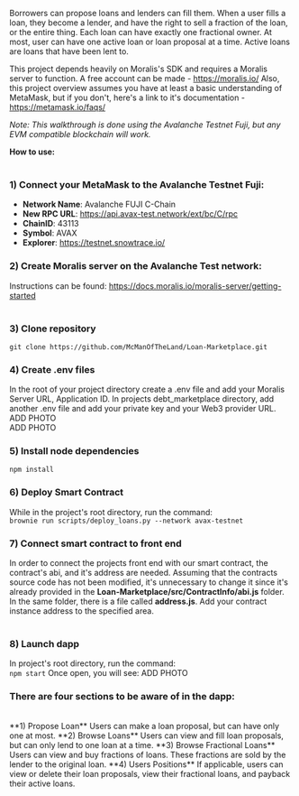 Borrowers can propose loans and lenders can fill them. When a user fills a loan, they become a lender, and have the right to sell a fraction of the loan, or the entire thing. Each loan can have exactly one fractional owner. At most, user can have one active loan or loan proposal at a time. Active loans are loans that have been lent to.  

This project depends heavily on Moralis's SDK and requires a Moralis server to function. A free account can be made -  https://moralis.io/
Also, this project overview assumes you have at least a basic understanding of MetaMask, but if you don't, here's a link to it's documentation - https://metamask.io/faqs/

*Note: 
This walkthrough is done using the Avalanche Testnet Fuji, but any EVM compatible blockchain will work.*

**How to use:**<br>
<br>
### 1) Connect your MetaMask to the Avalanche Testnet Fuji: <br>
-   **Network Name**: Avalanche FUJI C-Chain<br>
-   **New RPC URL**:  https://api.avax-test.network/ext/bc/C/rpc <br>
-   **ChainID**:  43113<br>
-   **Symbol**:  AVAX<br>
-   **Explorer**:  https://testnet.snowtrace.io/ <br>

### 2) Create Moralis server on the Avalanche Test network:  <br>
Instructions can be found: https://docs.moralis.io/moralis-server/getting-started <br>
<br>
### 3) Clone repository <br>
``
    git clone https://github.com/McManOfTheLand/Loan-Marketplace.git
``
<br>
### 4) Create .env files <br>
In the root of your project directory create a .env file and add your Moralis Server URL, Application ID. In projects debt_marketplace directory, add another .env file and add your private key and your Web3 provider URL.
ADD PHOTO
<br>
ADD PHOTO
<br>
### 5) Install node dependencies <br>
``
    npm install
``
<br>
 ### 6)  Deploy Smart Contract <br>
 While in the project's root directory, run the command:<br>
``
    brownie run scripts/deploy_loans.py --network avax-testnet
``
<br>
 ### 7)  Connect smart contract to front end <br>
 In order to connect the projects front end with our smart contract, the contract's abi, and it's address are needed. Assuming that the contracts source code has not been modified, it's unnecessary to change it since it's already provided in the  **Loan-Marketplace/src/ContractInfo/abi.js** folder. In the same folder, there is a file called **address.js**. Add your contract instance address to the specified area.<br>
<br>
### 8) Launch dapp <br>
In project's root directory, run the command:<br>
``
    npm start
``
Once open, you will see:
ADD PHOTO<br>

### There are four sections to be aware of in the dapp: <br>
<br>
 **1) Propose Loan**
 Users can make a loan proposal, but can have only one at most.
 **2) Browse Loans**  
 Users can view and fill loan proposals, but can only lend to one loan at a time. 
 **3) Browse Fractional Loans** 
 Users can view and buy fractions of loans. These fractions are sold by the lender to the original loan. 
 **4) Users Positions** 
 If applicable, users can view or delete their loan proposals, view their fractional loans, and payback their active loans.
